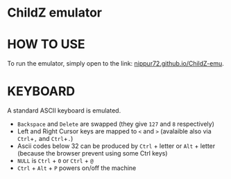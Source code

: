 # ChildZ emulator

HOW TO USE
==========

To run the emulator, simply open to the link: 
[nippur72.github.io/ChildZ-emu](https://nippur72.github.io/ChildZ-emu/). 


KEYBOARD
========

A standard ASCII keyboard is emulated. 

- `Backspace` and `Delete` are swapped (they give `127` and `8` respectively)
- Left and Right Cursor keys are mapped to `<` and `>` (avalaible also via `Ctrl`+`,` and `Ctrl`+`.`)
- Ascii codes below 32 can be produced by `Ctrl` + letter or `Alt` + letter (because the browser prevent using some Ctrl keys)
- `NULL` is `Ctrl` + `0` or `Ctrl` + `@`
- `Ctrl` + `Alt` + `P` powers on/off the machine
